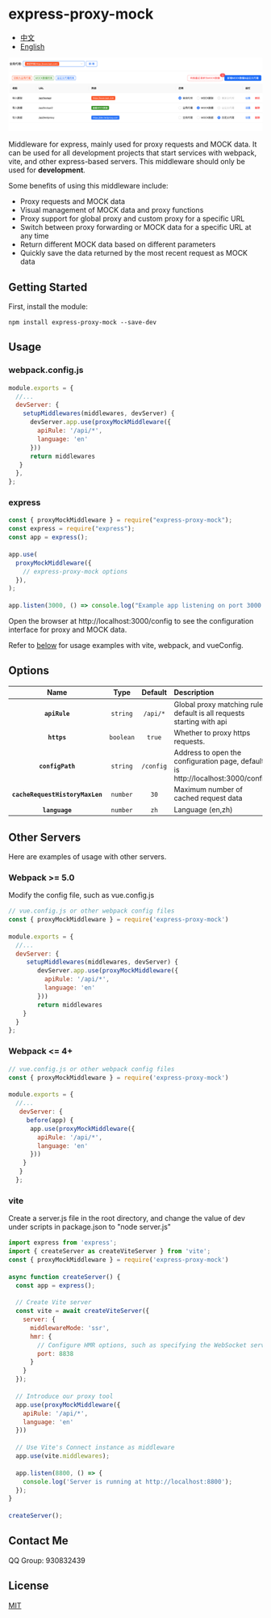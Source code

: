 
# express-proxy-mock

- [中文](./README_ZH.md)
- [English](./README.md)

![Description](./public/proxymock.png)

Middleware for express, mainly used for proxy requests and MOCK data. It can be used for all development projects that start services with webpack, vite, and other express-based servers. This middleware should only be used for **development**.

Some benefits of using this middleware include:

- Proxy requests and MOCK data
- Visual management of MOCK data and proxy functions
- Proxy support for global proxy and custom proxy for a specific URL
- Switch between proxy forwarding or MOCK data for a specific URL at any time
- Return different MOCK data based on different parameters
- Quickly save the data returned by the most recent request as MOCK data

## Getting Started

First, install the module:

```console
npm install express-proxy-mock --save-dev
```

## Usage

### webpack.config.js
```js
module.exports = {
  //...
  devServer: {
    setupMiddlewares(middlewares, devServer) {
      devServer.app.use(proxyMockMiddleware({
        apiRule: '/api/*',
        language: 'en'
      }))
      return middlewares
   }
  },
};
```

### express
```js
const { proxyMockMiddleware } = require("express-proxy-mock");
const express = require("express");
const app = express();

app.use(
  proxyMockMiddleware({
    // express-proxy-mock options
  }),
);

app.listen(3000, () => console.log("Example app listening on port 3000!"));
```
Open the browser at http://localhost:3000/config to see the configuration interface for proxy and MOCK data.

Refer to [below](#other-servers) for usage examples with vite, webpack, and vueConfig.

## Options

|                      Name                       |               Type                |                    Default                    | Description                                                                                                          |
| :---------------------------------------------: | :-------------------------------: | :-------------------------------------------: | :------------------------------------------------------------------------------------------------------------------- |
|            **`apiRule`**            |              `string`              |              `/api/*`              | Global proxy matching rule, default is all requests starting with api                                          |
|            **`https`**            |     `boolean`     |                  `true`               | Whether to proxy https requests.                                                                  |
|              **`configPath`**              |         `string`         |                 `/config`                  | Address to open the configuration page, default is http://localhost:3000/config                     |
|          **`cacheRequestHistoryMaxLen`**          |             `number`              |                  `30`                  |  Maximum number of cached request data                                                          |
|          **`language`**          |             `number`              |                  `zh`                  |  Language (en,zh)                                                      |


## Other Servers

Here are examples of usage with other servers.

### Webpack >= 5.0
Modify the config file, such as vue.config.js

```js
// vue.config.js or other webpack config files
const { proxyMockMiddleware } = require('express-proxy-mock')

module.exports = {
  //...
  devServer: {
     setupMiddlewares(middlewares, devServer) {
        devServer.app.use(proxyMockMiddleware({
          apiRule: '/api/*',
          language: 'en'
        }))
        return middlewares
    }
  }
};
```

### Webpack <= 4+

```js
// vue.config.js or other webpack config files 
const { proxyMockMiddleware } = require('express-proxy-mock')

module.exports = {
  //...
   devServer: {
     before(app) {
      app.use(proxyMockMiddleware({
        apiRule: '/api/*',
        language: 'en'
      }))
    }
   }
  };
```

### vite

Create a server.js file in the root directory, and change the value of dev under scripts in package.json to "node server.js"

```js
import express from 'express';
import { createServer as createViteServer } from 'vite';
const { proxyMockMiddleware } = require('express-proxy-mock')

async function createServer() {
  const app = express();
  
  // Create Vite server
  const vite = await createViteServer({
    server: {
      middlewareMode: 'ssr',
      hmr: {
        // Configure HMR options, such as specifying the WebSocket server port
        port: 8838
      }
    }
  });

  // Introduce our proxy tool
  app.use(proxyMockMiddleware({
    apiRule: '/api/*',
    language: 'en'
  }))

  // Use Vite's Connect instance as middleware
  app.use(vite.middlewares);

  app.listen(8800, () => {
    console.log('Server is running at http://localhost:8800');
  });
}

createServer();
```

## Contact Me

QQ Group: 930832439

## License

[MIT](./LICENSE)
